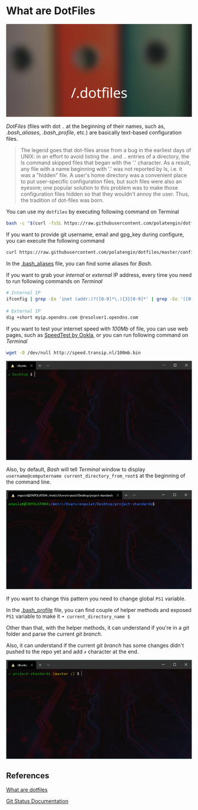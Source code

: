 # What are DotFiles

![DotFiles](./assets/title-dotfiles.png "DotFiles")

*DotFiles* (files with dot `.` at the beginning of their names, such as, *.bash_aliases*, *.bash_profile*, etc.) are basically text-based configuration files.

> The legend goes that dot-files arose from a bug in the earliest days of UNIX: in an effort to avoid listing the . and .. entries of a directory, the ls command skipped files that began with the '.' character.
As a result, any file with a name beginning with '.' was not reported by ls, i.e. it was a "hidden" file.
A user's home directory was a convenient place to put user-specific configuration files, but such files were also an eyesore; one popular solution to this problem was to make those configuration files hidden so that they wouldn't annoy the user.
Thus, the tradition of dot-files was born.

You can use my `dotfiles` by executing following command on Terminal

```bash
bash -c "$(curl -fsSL https://raw.githubusercontent.com/polatengin/dotfiles/master/configure.sh)"
```

If you want to provide git username, email and gpg_key during configure, you can execute the following command

```bash
curl https://raw.githubusercontent.com/polatengin/dotfiles/master/configure.sh | bash -s -- ${GIT_USERNAME} ${GIT_EMAIL} ${GPG_KEY}
```

In the [.bash_aliases](./.bash_aliases) file, you can find some aliases for _Bash_.

If you want to grab your _internal_ or _external_ IP address, every time you need to run following commands on _Terminal_

```bash
# Internal IP
ifconfig | grep -Eo 'inet (addr:)?([0-9]*\.){3}[0-9]*' | grep -Eo '([0-9]*\.){3}[0-9]*' | grep -v '127.0.0.1'

# External IP
dig +short myip.opendns.com @resolver1.opendns.com
```

If you want to test your internet speed with _100Mb_ of file, you can use web pages, such as [SpeedTest by Ookla](https://www.speedtest.net/), or you can run following command on _Terminal_

```bash
wget -O /dev/null http://speed.transip.nl/100mb.bin
```

![SpeedTest Screenshot](./assets/speedtest.gif "SpeedTest Screenshot")

Also, by default, _Bash_ will tell _Terminal_ window to display `username@computername current_directory_from_root$` at the beginning of the command line.

![Default Bash Prompt](./assets/bash-0.png "Default Bash Prompt")

If you want to change this pattern you need to change global `PS1` variable.

In the [.bash_profile](./.bash_profile) file, you can find couple of helper methods and exposed `PS1` variable to make it `➜ current_directory_name $`

Other than that, with the helper methods, it can understand if you're in a _git_ folder and parse the current _git branch_.

Also, it can understand if the current _git branch_ has some changes didn't pushed to the repo yet and add `✗` character at the end.

![Modified Bash Prompt](./assets/bash-1.png "Modified Bash Prompt")

## References

[What are dotfiles](https://www.quora.com/What-are-dotfiles)

[Git Status Documentation](https://git-scm.com/docs/git-status)
